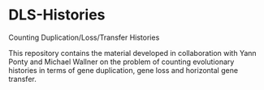 # DLS-Histories
Counting Duplication/Loss/Transfer Histories

This repository contains the material developed in collaboration with Yann Ponty and Michael Wallner on the problem of counting evolutionary histories in terms of gene duplication, gene loss and horizontal gene transfer.
